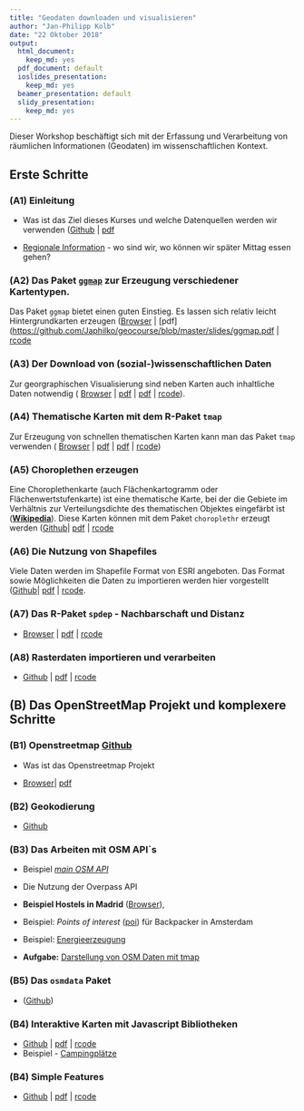 ```yaml
---
title: "Geodaten downloaden und visualisieren"
author: "Jan-Philipp Kolb"
date: "22 Oktober 2018"
output:
  html_document: 
    keep_md: yes
  pdf_document: default
  ioslides_presentation:
    keep_md: yes
  beamer_presentation: default
  slidy_presentation:
    keep_md: yes
---
```





Dieser Workshop beschäftigt sich mit der Erfassung und Verarbeitung von räumlichen Informationen (Geodaten) im wissenschaftlichen Kontext.

## Erste Schritte


### __(A1) Einleitung__





- Was ist das Ziel dieses Kurses und welche Datenquellen werden wir verwenden ([Github](https://github.com/Japhilko/geocourse/blob/master/slides/A1_Intro.md) | [pdf](https://github.com/Japhilko/geocourse/blob/master/slides/A1_Intro.pdf) 


- [Regionale Information](http://rpubs.com/Japhilko82/gesis_mannheim) - wo sind wir, wo können wir später Mittag essen gehen?

### __(A2) Das Paket [`ggmap`](http://journal.r-project.org/archive/2013-1/kahle-wickham.pdf)__ zur Erzeugung verschiedener Kartentypen. 

Das Paket `ggmap` bietet einen guten Einstieg. Es lassen sich relativ leicht Hintergrundkarten erzeugen ([Browser](https://github.com/Japhilko/geocourse/blob/master/slides/A2_ggmap.md) | [pdf](https://github.com/Japhilko/geocourse/blob/master/slides/ggmap.pdf | [rcode](https://github.com/Japhilko/geocourse/blob/master/slides/A2_ggmap.R)

### __(A3) Der Download von (sozial-)wissenschaftlichen Daten__

Zur georgraphischen Visualisierung sind neben Karten auch inhaltliche Daten notwendig ( [Browser](https://github.com/Japhilko/geocourse/blob/master/slides/A4_tmap.md) | [pdf](https://github.com/Japhilko/geocourse/blob/master/slides/A3_DataPUF.md) | 
[pdf](https://github.com/Japhilko/geocourse/blob/master/slides/A3_DataPUF.pdf) | [rcode](https://github.com/Japhilko/geocourse/blob/master/rcode/A3_DataPUF.R)).


### __(A4) Thematische Karten mit dem R-Paket `tmap`__

Zur Erzeugung von schnellen thematischen Karten kann man das Paket `tmap` verwenden ( [Browser](https://github.com/Japhilko/geocourse/blob/master/slides/A4_tmap.md) | [pdf](https://github.com/Japhilko/geocourse/blob/master/slides/tmap.pdf) | 
[pdf](https://github.com/Japhilko/geocourse/blob/master/slides/A4_tmap.pdf) | [rcode](https://github.com/Japhilko/geocourse/blob/master/rcode/A4_tmap.R))


### __(A5) Choroplethen erzeugen__

Eine Choroplethenkarte (auch Flächenkartogramm oder Flächenwertstufenkarte) ist eine thematische Karte, bei der die Gebiete im Verhältnis zur Verteilungsdichte des thematischen Objektes eingefärbt ist ([**Wikipedia**](https://de.wikipedia.org/wiki/Choroplethenkarte)). Diese Karten können mit dem Paket `choroplethr` erzeugt werden ([Github](https://github.com/Japhilko/geocourse/blob/master/slides/A5_Choroplethen.md)| 
[pdf](https://github.com/Japhilko/geocourse/blob/master/slides/A5_Choroplethen.pdf) | [rcode](https://github.com/Japhilko/geocourse/blob/master/rcode/A5_Choroplethen.R)


### __(A6) Die Nutzung von Shapefiles__

Viele Daten werden im Shapefile Format von ESRI angeboten. Das Format sowie Möglichkeiten die Daten zu importieren werden hier vorgestellt ([Github](https://github.com/Japhilko/geocourse/blob/master/slides/A6_Shapefiles.md)| 
[pdf](https://github.com/Japhilko/geocourse/blob/master/slides/A6_Shapefiles.pdf) | [rcode](https://github.com/Japhilko/geocourse/blob/master/rcode/A6_Shapefiles.R).

<!--
- Aufgabe: [Zensus Ergebnisse und Karte miteinander verbinden und einfärben](https://github.com/Japhilko/GeoData/blob/master/2017/tutorial/Aufgabe_Verbindung.Rmd)

- Aufgabe: [Deutschlands Gemeinden](https://github.com/Japhilko/GeoData/blob/master/2016/tutorial/Aufgabe_Zensus_Ergebnisse.md)
-->

### __(A7) Das R-Paket `spdep` - Nachbarschaft und Distanz__ 

- [Browser](https://github.com/Japhilko/geocourse/blob/master/slides/spdep.md) | [pdf](https://github.com/Japhilko/geocourse/blob/master/slides/A7_spdep.pdf) |
[rcode](https://github.com/Japhilko/geocourse/blob/master/rcode/A7_spdep.R)

### __(A8) Rasterdaten importieren und verarbeiten__

- [Github](https://github.com/Japhilko/geocourse/blob/master/slides/A8_Rasterdaten.md) | [pdf](https://github.com/Japhilko/geocourse/blob/master/slides/A8_Rasterdaten.pdf) |
[rcode](https://github.com/Japhilko/geocourse/blob/master/rcode/A8_Rasterdaten.R)

## __(B) Das OpenStreetMap Projekt und komplexere Schritte__


###  __(B1) Openstreetmap__ [Github](slides/OpenStreetMap.md)

- Was ist das Openstreetmap Projekt 

- [Browser](https://github.com/Japhilko/GeoData/blob/master/2017/slides/OpenStreetMap.md)| [pdf](slides/OpenStreetMap.pdf)

<!--
### __Overpass__ ([Github](slides/Overpass.md))
-->


### __(B2) Geokodierung__ 

- [Github](slides/Geokodierung.md)


### __(B3) Das Arbeiten mit OSM API`s__

- Beispiel [*main OSM API*](slides/osm_mainapi.Rmd)
- Die Nutzung der Overpass API 



- **Beispiel Hostels in Madrid** ([Browser](https://github.com/Japhilko/GeoData/blob/master/2016/slides/Madrid_hostels.Rmd)),
- Beispiel: *Points of interest* ([poi](https://rpossib.wordpress.com/2015/09/15/points-of-interest-for-backpackers/)) für Backpacker in Amsterdam
- Beispiel: [Energieerzeugung](https://rpossib.wordpress.com/2015/11/20/use-openstreetmap-date/)
- **Aufgabe:** [Darstellung von OSM Daten mit tmap](https://github.com/Japhilko/GeoData/blob/master/2016/tutorial/Aufgabe_osmar.Rmd)



### __(B5) Das `osmdata` Paket__ 

- ([Github](slides/osmdata.md))

### __(B4) Interaktive Karten mit Javascript Bibliotheken__ 

- [Github](slides/using_javascript.md) | [pdf](slides/using_javascript.pdf)
| [rcode](rcode/using_javascript.R)
- Beispiel - [Campingplätze](http://rpubs.com/Japhilko82/Campsites)

<!--
## Räumliche Analysen/Statistik
-->

### __(B4) Simple Features__ 

- [Github](slides/simplefeatures.md) | [pdf](slides/simplefeatures.pdf)
| [rcode](rcode/simplefeatures.R)


<!--
https://training.gesis.org/?site=pDetails&pID=0x2BD6733444514AEDAA955BC3754CA39C
-->
